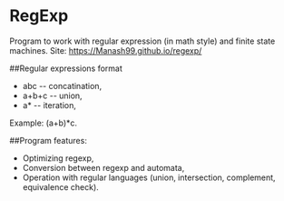 # RegExp
Program to work with regular expression (in math style) and finite state machines. Site: https://Manash99.github.io/regexp/

##Regular expressions format
- abc -- concatination,
- a+b+c -- union,
- a* -- iteration,

Example: (a+b)*c.

##Program features:
- Optimizing regexp,
- Conversion between regexp and automata,
- Operation with regular languages (union, intersection, complement, equivalence check).
